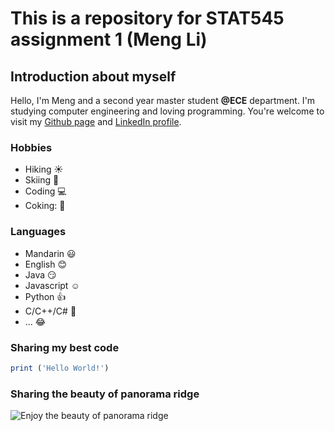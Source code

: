 # This is a repository for STAT545 assignment 1 (Meng Li)

## Introduction about myself
Hello, I'm Meng and a second year master student **@ECE** department. I'm studying computer engineering and loving programming. 
You're welcome to visit my [Github page](https://github.com/Mengsuper) and [LinkedIn profile](https://www.linkedin.com/in/meng-li-464b00ab/). 

### Hobbies

* Hiking :sunny:
* Skiing :ski:
* Coding :computer:
* Coking: :eggplant:

### Languages
* Mandarin :smiley:
* English :blush:
* Java :smirk:
* Javascript :relaxed:
* Python :thumbsup:
* C/C++/C# :grimacing:
* ... :joy:

### Sharing my best code 
```R
print ('Hello World!')
```

### Sharing the beauty of panorama ridge
![Enjoy the beauty of panorama ridge](https://github.com/STAT545-UBC-students/hw01-Mengsuper/blob/master/Panorama%20Ridge.jpg)
